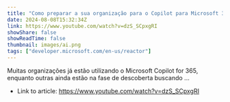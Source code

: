 ```yaml
---
title: "Como preparar a sua organização para o Copilot para Microsoft 365"
date: 2024-08-08T15:32:34Z
link: https://www.youtube.com/watch?v=dzS_SCpxgRI
showShare: false
showReadTime: false
thumbnail: images/ai.png
tags: ["developer.microsoft.com/en-us/reactor"]
---
```

Muitas organizações já estão utilizando o Microsoft Copilot for 365, enquanto outras ainda estão na fase de descoberta buscando ...

- Link to article: https://www.youtube.com/watch?v=dzS_SCpxgRI